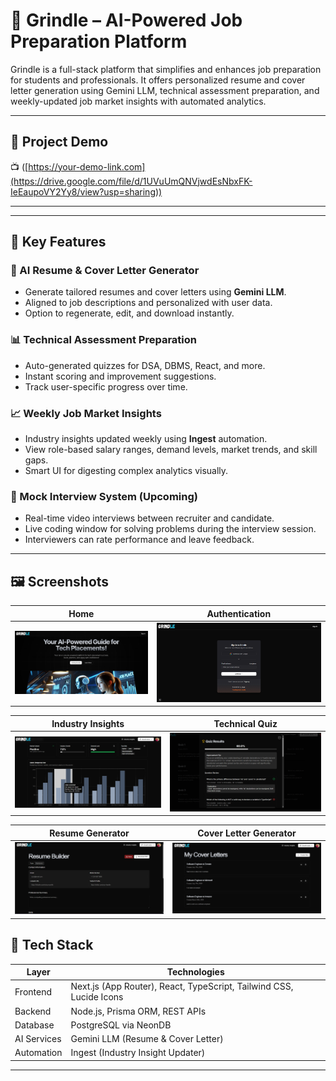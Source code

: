 # 💼 Grindle – AI-Powered Job Preparation Platform

Grindle is a full-stack platform that simplifies and enhances job preparation for students and professionals. It offers personalized resume and cover letter generation using Gemini LLM, technical assessment preparation, and weekly-updated job market insights with automated analytics.

---

## 🎥 Project Demo

📺 ([https://your-demo-link.com](https://drive.google.com/file/d/1UVuUmQNVjwdEsNbxFK-IeEaupoVY2Yy8/view?usp=sharing))  


---

---

## 🚀 Key Features

### 🧠 AI Resume & Cover Letter Generator
- Generate tailored resumes and cover letters using **Gemini LLM**.
- Aligned to job descriptions and personalized with user data.
- Option to regenerate, edit, and download instantly.

### 📊 Technical Assessment Preparation
- Auto-generated quizzes for DSA, DBMS, React, and more.
- Instant scoring and improvement suggestions.
- Track user-specific progress over time.

### 📈 Weekly Job Market Insights
- Industry insights updated weekly using **Ingest** automation.
- View role-based salary ranges, demand levels, market trends, and skill gaps.
- Smart UI for digesting complex analytics visually.

### 🎥 Mock Interview System (Upcoming)
- Real-time video interviews between recruiter and candidate.
- Live coding window for solving problems during the interview session.
- Interviewers can rate performance and leave feedback.

---

## 🖼️ Screenshots



| Home | Authentication |
|----------------|-------------------|
| ![home](assets/home.png) | ![Authentication](assets/auth.png) |

| Industry Insights | Technical Quiz|
|----------------|-------------------|
| ![Insights](assets/insights.png) | ![Quiz](assets/quiz.png) | 

| Resume Generator | Cover Letter Generator |
|------------------|------------------------|
| ![Resume](assets/resume.png) | ![CoverLetter](assets/cover.png) |





## 🧪 Tech Stack

| Layer        | Technologies                                                           |
|--------------|------------------------------------------------------------------------|
| Frontend     | Next.js (App Router), React, TypeScript, Tailwind CSS, Lucide Icons    |
| Backend      | Node.js, Prisma ORM, REST APIs                                         |
| Database     | PostgreSQL via NeonDB                                                  |
| AI Services  | Gemini LLM (Resume & Cover Letter)                                     |
| Automation   | Ingest (Industry Insight Updater)                                      |

---


